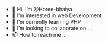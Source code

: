 - 👋 Hi, I’m @Horee-bhaiya
- 👀 I’m interested in web Development
- 🌱 I’m currently learning PHP
- 💞️ I’m looking to collaborate on ...
- 📫 How to reach me ...

<!---
Horee-bhaiya/Horee-bhaiya is a ✨ special ✨ repository because its `README.md` (this file) appears on your GitHub profile.
You can click the Preview link to take a look at your changes.
--->
